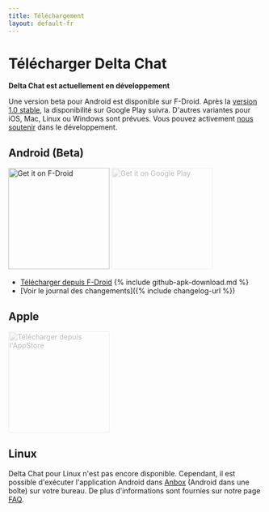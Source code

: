 ```yaml
---
title: Téléchargement
layout: default-fr
---
```


# Télécharger Delta Chat

**Delta Chat est actuellement en développement**

Une version beta pour Android est disponible sur F-Droid. Après la [version 1.0 stable](https://github.com/deltachat/deltachat-android/milestone/1), la disponibilité sur Google Play suivra.
D'autres variantes pour iOS, Mac, Linux ou Windows sont prévues.
Vous pouvez activement [nous soutenir](../fr/contribute) dans le développement.

## Android (Beta)

[<img src="../assets/home/get-it-on-fdroid.png" alt="Get it on F-Droid" width="200" />](https://f-droid.org/packages/com.b44t.messenger)
<img src="../assets/home/get-it-on-gplay.png" alt="Get it on Google Play" width="200" style="filter: opacity(.3) grayscale(100%);" />

* [Télécharger depuis F-Droid](https://f-droid.org/packages/com.b44t.messenger)
{% include github-apk-download.md %}
* [Voir le journal des changements]({% include changelog-url %})

## Apple

<img src="../assets/home/get-it-on-ios.png" alt="Télécharger depuis l'AppStore" width="200" style="filter: opacity(.3) grayscale(100%);" />

## Linux

Delta Chat pour Linux n'est pas encore disponible. Cependant, il est possible d'exécuter l'application Android dans [Anbox](https://anbox.io) (Android dans une boîte) sur votre bureau.
De plus d'informations sont fournies sur notre page [FAQ](../fr/help#multiclient).


<!-- ## Windows -->

